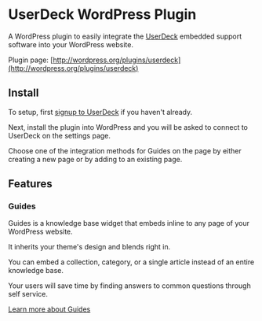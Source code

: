 # UserDeck WordPress Plugin

A WordPress plugin to easily integrate the [UserDeck](http://userdeck.com?utm_source=github&utm_medium=link&utm_campaign=website) embedded support software into your WordPress website.

Plugin page: [http://wordpress.org/plugins/userdeck](http://wordpress.org/plugins/userdeck)

## Install

To setup, first [signup to UserDeck](http://userdeck.com?utm_source=github&utm_medium=link&utm_campaign=website) if you haven't already.

Next, install the plugin into WordPress and you will be asked to connect to UserDeck on the settings page.

Choose one of the integration methods for Guides on the page by either creating a new page or by adding to an existing page.

## Features

### Guides

Guides is a knowledge base widget that embeds inline to any page of your WordPress website.

It inherits your theme's design and blends right in.

You can embed a collection, category, or a single article instead of an entire knowledge base.

Your users will save time by finding answers to common questions through self service.

[Learn more about Guides](http://userdeck.com/guides?utm_source=github&utm_medium=link&utm_campaign=website)